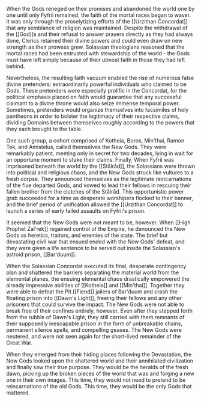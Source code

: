 When the Gods reneged on their promises and abandoned the world one by one until only Fyfrii remained, the faith of the mortal races began to waver. It was only through the proselytizing efforts of the [[Urzithan Concordat]] that any semblance of religion was maintained. Despite the withdrawal of the [[God]]s and their refusal to answer prayers directly as they had always done, Clerics retained their divine powers and could even draw on new strength as their prowess grew. Solassian theologians reasoned that the mortal races had been entrusted with stewardship of the world - the Gods must have left simply because of their utmost faith in those they had left behind. 

Nevertheless, the resulting faith vacuum enabled the rise of numerous false divine pretenders: extraordinarily powerful individuals who claimed to be Gods. These pretenders were especially prolific in the Concordat, for the political emphasis placed on faith would guarantee that any successful claimant to a divine throne would also seize immense temporal power. Sometimes, pretenders would organize themselves into facsimiles of holy pantheons in order to bolster the legitimacy of their respective claims, dividing Domains between themselves roughly according to the powers that they each brought to the table. 

One such group, a cohort comprised of Kotheia, Boros, Min'thai, Ramon Tek, and Amistelus, called themselves the New Gods. They were remarkably patient, meeting only in secret for two decades, lying in wait for an opportune moment to stake their claims. Finally, When Fyfrii was imprisoned beneath the world by the [[Stålråd]], the Solassians were thrown into political and religious chaos, and the New Gods struck like vultures to a fresh corpse. They announced themselves as the legitimate reincarnations of the five departed Gods, and vowed to lead their fellows in rescuing their fallen brother from the clutches of the Stålråd. This opportunistic power grab succeeded for a time as desperate worshipers flocked to their banner, and the brief period of unification allowed the [[Urzithan Concordat]] to launch a series of early failed assaults on Fyfrii's prison. 

It seemed that the New Gods were not meant to be, however. When [[High Prophet Zal'rek]] regained control of the Empire, he denounced the New Gods as heretics, traitors, and enemies of the state. The brief but devastating civil war that ensued ended with the New Gods' defeat, and they were given a life sentence to be served out inside the Solassian's astroid prison, [[Bar'duum]]. 

When the Solassian Concordat executed its final, desperate contingency plan and shattered the barriers separating the material world from the elemental planes, the ensuing elemental chaos drastically empowered the already impressive abilities of [[Kotheia]] and [[Min'thai]]. Together they were able to defeat the Pit [[Fiend]] jailers of Bar'duum and crash the floating prison into [[Dawn's Light]], freeing their fellows and any other prisoners that could survive the impact. The New Gods were not able to break free of their confines entirely, however. Even after they stepped forth from the rubble of Dawn's Light, they still carried with them remnants of their supposedly inescapable prison in the form of unbreakable chains, permanent silence spells, and compelling geases. The New Gods were neutered, and were not seen again for the short-lived remainder of the Great War.

When they emerged from their hiding places following the Devastation, the New Gods looked upon the shattered world and their annihilated civilization and finally saw their true purpose. They would be the heralds of the fresh dawn, picking up the broken pieces of the world that was and forging a new one in their own images. This time, they would not need to pretend to be reincarnations of the old Gods. This time, they would be the only Gods that mattered.